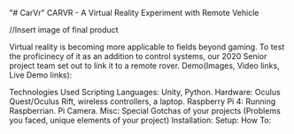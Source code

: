 "# CarVr" 
CARVR - A Virtual Reality Experiment with Remote Vehicle


//Insert image of final product

Virtual reality is becoming more applicable to fields beyond gaming. To test the proficinecy of it as an addition to control systems, 
our 2020 Senior project team set out to link it to a remote rover. 
Demo(Images, Video links, Live Demo links):

Technologies Used
Scripting Languages: Unity, Python. 
Hardware: Oculus Quest/Oculus Rift, wireless controllers, a laptop.
  Raspberry Pi 4: Running Raspberrian. Pi Camera. 
  Misc: 
Special Gotchas of your projects (Problems you faced, unique elements of your project)
Installation: 
Setup: 
How To: 
